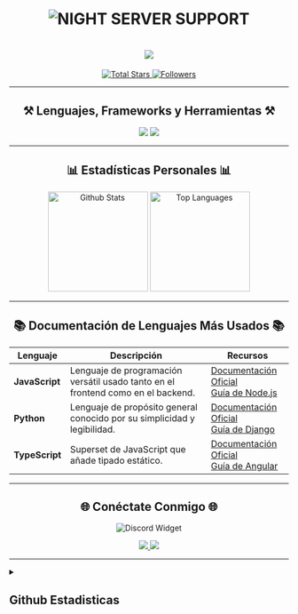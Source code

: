 <h1 align="center">
  <img src="https://i.pinimg.com/originals/8f/09/ad/8f09adfc354005994d2ed39d83e46600.gif" alt="NIGHT SERVER SUPPORT"/>
</h1>

<h1 align="center">
    <img src="https://readme-typing-svg.herokuapp.com/?font=Righteous&size=35&center=true&vCenter=true&width=500&height=70&duration=4000&lines=Hola+Amigos!+👋;+Yo+Soy+Hiroshi!+" />
</h1>

<p align="center">
  <a href="https://github.com/Hiroshi025?tab=repositories&sort=stargazers">
    <img alt="Total Stars" title="Total stars on GitHub" src="https://custom-icon-badges.demolab.com/github/stars/Hiroshi025?color=55960c&style=for-the-badge&labelColor=488207&logo=star"/>
  </a>
  <a href="https://github.com/Hiroshi025?tab=followers">
    <img alt="Followers" title="Follow me on GitHub" src="https://custom-icon-badges.demolab.com/github/followers/Hiroshi025?color=236ad3&labelColor=1155ba&style=for-the-badge&logo=person-add&label=Follow&logoColor=white"/>
  </a>
</p>

---

<h2 align="center">⚒️ Lenguajes, Frameworks y Herramientas ⚒️</h2>

<div align="center">
    <img src="https://skillicons.dev/icons?i=bootstrap,html,css,vscode,github,git" />
    <img src="https://skillicons.dev/icons?i=nodejs,python,javascript,typescript,express,firebase,mongodb,c" />
</div>

---

<h2 align="center">📊 Estadísticas Personales 📊</h2>

<div align="center">
  <img alt="Github Stats" src="https://github-readme-stats.vercel.app/api?username=Hiroshi025&show_icons=true&include_all_commits=true&count_private=true&theme=radical&hide_border=true" height="180px"/>
  <img alt="Top Languages" src="https://github-readme-stats.vercel.app/api/top-langs/?username=Hiroshi025&layout=compact&theme=radical&hide_border=true" height="180px"/>
</div>

---

<h2 align="center">📚 Documentación de Lenguajes Más Usados 📚</h2>

| Lenguaje     | Descripción                                                                 | Recursos                                                                                     |
|--------------|-----------------------------------------------------------------------------|---------------------------------------------------------------------------------------------|
| **JavaScript** | Lenguaje de programación versátil usado tanto en el frontend como en el backend. | [Documentación Oficial](https://developer.mozilla.org/es/docs/Web/JavaScript) <br> [Guía de Node.js](https://nodejs.org/es/docs/) |
| **Python**     | Lenguaje de propósito general conocido por su simplicidad y legibilidad.   | [Documentación Oficial](https://docs.python.org/es/3/) <br> [Guía de Django](https://docs.djangoproject.com/es/) |
| **TypeScript** | Superset de JavaScript que añade tipado estático.                         | [Documentación Oficial](https://www.typescriptlang.org/docs/) <br> [Guía de Angular](https://angular.io/docs) |

---

<h2 align="center">🌐 Conéctate Conmigo 🌐</h2>

<div align="center">
  <img src="https://discord.c99.nl/widget/theme-3/1272411781641404472.png" alt="Discord Widget"/>
</div>

<p align="center">
  <a href="https://twitter.com/tu_usuario">
    <img src="https://img.shields.io/badge/Twitter-%231DA1F2.svg?style=for-the-badge&logo=twitter&logoColor=white" />
  </a>
  <a href="https://linkedin.com/in/tu_usuario">
    <img src="https://img.shields.io/badge/LinkedIn-%230077B5.svg?style=for-the-badge&logo=linkedin&logoColor=white" />
  </a>
</p>

---

<details close>
  <summary><h2>Github Estadisticas</h2></summary>

<p align="center">
  <i>"El éxito no es el final, el fracaso no es fatal: lo que cuenta es el coraje para continuar."</i>
</p>